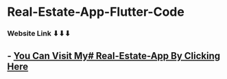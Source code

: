 # Real-Estate-App-Flutter-Code

### Website Link ⬇⬇⬇
## - [You Can Visit My# Real-Estate-App By Clicking Here](https://techcoder01.github.io/Real-Estate-App/#/)
